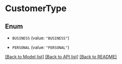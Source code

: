 # CustomerType

## Enum


* `BUSINESS` (value: `"BUSINESS"`)

* `PERSONAL` (value: `"PERSONAL"`)


[[Back to Model list]](../../README.md#documentation-for-models) [[Back to API list]](../../README.md#documentation-for-api-endpoints) [[Back to README]](../../README.md)


